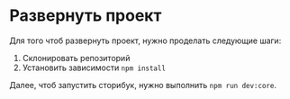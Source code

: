 # Развернуть проект

Для того чтоб развернуть проект, нужно проделать следующие шаги:

1. Склонировать репозиторий
2. Установить зависимости `npm install`

Далее, чтоб запустить сторибук, нужно выполнить `npm run dev:core`.
